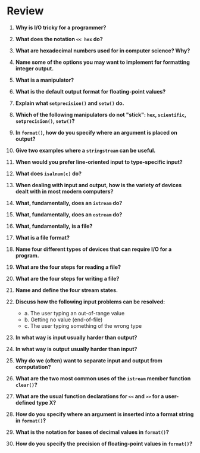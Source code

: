 # Review

1. **Why is I/O tricky for a programmer?**

2. **What does the notation `<< hex` do?**

3. **What are hexadecimal numbers used for in computer science? Why?**

4. **Name some of the options you may want to implement for formatting integer output.**

5. **What is a manipulator?**

6. **What is the default output format for floating-point values?**

7. **Explain what `setprecision()` and `setw()` do.**

8. **Which of the following manipulators do not "stick": `hex`, `scientific`, `setprecision()`, `setw()`?**

9. **In `format()`, how do you specify where an argument is placed on output?**

10. **Give two examples where a `stringstream` can be useful.**

11. **When would you prefer line-oriented input to type-specific input?**

12. **What does `isalnum(c)` do?**

13. **When dealing with input and output, how is the variety of devices dealt with in most modern computers?**

14. **What, fundamentally, does an `istream` do?**

15. **What, fundamentally, does an `ostream` do?**

16. **What, fundamentally, is a file?**

17. **What is a file format?**

18. **Name four different types of devices that can require I/O for a program.**

19. **What are the four steps for reading a file?**

20. **What are the four steps for writing a file?**

21. **Name and define the four stream states.**

22. **Discuss how the following input problems can be resolved:**
    - a. The user typing an out-of-range value
    - b. Getting no value (end-of-file)
    - c. The user typing something of the wrong type

23. **In what way is input usually harder than output?**

24. **In what way is output usually harder than input?**

25. **Why do we (often) want to separate input and output from computation?**

26. **What are the two most common uses of the `istream` member function `clear()`?**

27. **What are the usual function declarations for `<<` and `>>` for a user-defined type X?**

28. **How do you specify where an argument is inserted into a format string in `format()`?**

29. **What is the notation for bases of decimal values in `format()`?**

30. **How do you specify the precision of floating-point values in `format()`?**
